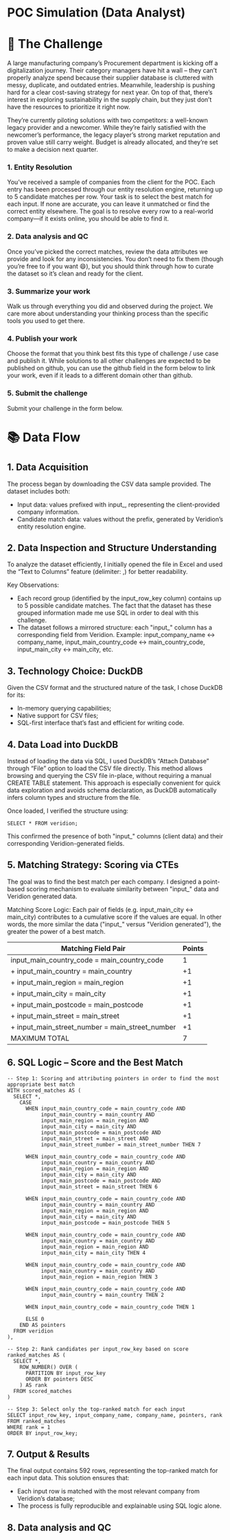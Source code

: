 # POC Simulation (Data Analyst)

# 🧾 The Challenge

A large manufacturing company’s Procurement department is kicking off a digitalization journey. Their category managers have hit a wall – they can’t properly analyze spend because their supplier database is cluttered with messy, duplicate, and outdated entries. Meanwhile, leadership is pushing hard for a clear cost-saving strategy for next year. On top of that, there’s interest in exploring sustainability in the supply chain, but they just don’t have the resources to prioritize it right now.

They’re currently piloting solutions with two competitors: a well-known legacy provider and a newcomer. While they’re fairly satisfied with the newcomer’s performance, the legacy player’s strong market reputation and proven value still carry weight. Budget is already allocated, and they’re set to make a decision next quarter.

### 1. Entity Resolution

You’ve received a sample of companies from the client for the POC. Each entry has been processed through our entity resolution engine, returning up to 5 candidate matches per row. Your task is to select the best match for each input. If none are accurate, you can leave it unmatched or find the correct entity elsewhere. The goal is to resolve every row to a real-world company—if it exists online, you should be able to find it.

### 2. Data analysis and QC

Once you’ve picked the correct matches, review the data attributes we provide and look for any inconsistencies. You don’t need to fix them (though you’re free to if you want 😄), but you should think through how to curate the dataset so it’s clean and ready for the client.

### 3. Summarize your work

Walk us through everything you did and observed during the project. We care more about understanding your thinking process than the specific tools you used to get there.

### 4. Publish your work

Choose the format that you think best fits this type of challenge / use case and publish it. While solutions to all other challenges are expected to be published on github,  you can use the github field in the form below to link your work, even if it leads to a different domain other than github.

### 5. Submit the challenge

Submit your challenge in the form below.

# 📚 Data Flow

## 1. Data Acquisition
The process began by downloading the CSV data sample provided. 
The dataset includes both:
- Input data: values prefixed with input_, representing the client-provided company information.
- Candidate match data: values without the prefix, generated by Veridion’s entity resolution engine.

## 2. Data Inspection and Structure Understanding

To analyze the dataset efficiently, I initially opened the file in Excel and used the “Text to Columns” feature (delimiter: ,) for better readability.

Key Observations:
- Each record group (identified by the input_row_key column) contains up to 5 possible candidate matches. The fact that the dataset has these grouped information made me use SQL in order to deal with this challenge.
- The dataset follows a mirrored structure: each "input_" column has a corresponding field from Veridion. Example: input_company_name <-> company_name, input_main_country_code <-> main_country_code, input_main_city <-> main_city, etc.

## 3. Technology Choice: DuckDB

Given the CSV format and the structured nature of the task, I chose DuckDB for its:
- In-memory querying capabilities;
- Native support for CSV files;
- SQL-first interface that’s fast and efficient for writing code.

## 4. Data Load into DuckDB
Instead of loading the data via SQL, I used DuckDB’s “Attach Database” through “File” option to load the CSV file directly. This method allows browsing and querying the CSV file in-place, without requiring a manual CREATE TABLE statement. This approach is especially convenient for quick data exploration and avoids schema declaration, as DuckDB automatically infers column types and structure from the file.

Once loaded, I verified the structure using:

```
SELECT * FROM veridion;
```

This confirmed the presence of both "input_" columns (client data) and their corresponding Veridion-generated fields.

## 5. Matching Strategy: Scoring via CTEs

The goal was to find the best match per each company. I designed a point-based scoring mechanism to evaluate similarity between "input_" data and Veridion generated data.

Matching Score Logic: Each pair of fields (e.g. input_main_city <-> main_city) contributes to a cumulative score if the values are equal. In other words, the more similar the data ("input_" versus "Veridion generated"), the greater the power of a best match.

| Matching Field Pair  | Points |
| ------------- | ------------- |
| input_main_country_code = main_country_code  | 1 |
| + input_main_country = main_country  | +1  |
| + input_main_region = main_region  | +1  |
| + input_main_city = main_city  | +1  |
| + input_main_postcode = main_postcode  | +1  |
| + input_main_street = main_street  | +1  |
| + input_main_street_number = main_street_number  | +1  |
| MAXIMUM TOTAL  | 7  |

## 6. SQL Logic – Score and the Best Match

```
-- Step 1: Scoring and attributing pointers in order to find the most appropriate best match
WITH scored_matches AS (
  SELECT *,
    CASE
      WHEN input_main_country_code = main_country_code AND
           input_main_country = main_country AND
           input_main_region = main_region AND
           input_main_city = main_city AND
           input_main_postcode = main_postcode AND
           input_main_street = main_street AND
           input_main_street_number = main_street_number THEN 7

      WHEN input_main_country_code = main_country_code AND
           input_main_country = main_country AND
           input_main_region = main_region AND
           input_main_city = main_city AND
           input_main_postcode = main_postcode AND
           input_main_street = main_street THEN 6

      WHEN input_main_country_code = main_country_code AND
           input_main_country = main_country AND
           input_main_region = main_region AND
           input_main_city = main_city AND
           input_main_postcode = main_postcode THEN 5

      WHEN input_main_country_code = main_country_code AND
           input_main_country = main_country AND
           input_main_region = main_region AND
           input_main_city = main_city THEN 4

      WHEN input_main_country_code = main_country_code AND
           input_main_country = main_country AND
           input_main_region = main_region THEN 3

      WHEN input_main_country_code = main_country_code AND
           input_main_country = main_country THEN 2

      WHEN input_main_country_code = main_country_code THEN 1

      ELSE 0
    END AS pointers
  FROM veridion
),

-- Step 2: Rank candidates per input_row_key based on score
ranked_matches AS (
  SELECT *,
    ROW_NUMBER() OVER (
      PARTITION BY input_row_key
      ORDER BY pointers DESC
    ) AS rank
  FROM scored_matches
)

-- Step 3: Select only the top-ranked match for each input
SELECT input_row_key, input_company_name, company_name, pointers, rank
FROM ranked_matches
WHERE rank = 1
ORDER BY input_row_key;
```

## 7. Output & Results

The final output contains 592 rows, representing the top-ranked match for each input data.
This solution ensures that:
- Each input row is matched with the most relevant company from Veridion’s database;
- The process is fully reproducible and explainable using SQL logic alone.

## 8. Data analysis and QC



